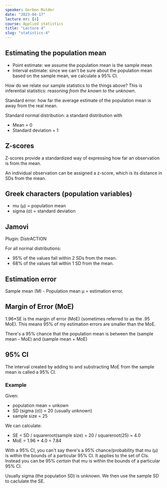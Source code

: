 ```yaml
---
speaker: Gerben Mulder
date: "2023-04-17"
lecture nr: [4]
course: Applied statistics
title: "Lecture 4"
slug: "statistics-4"
---
```


## Estimating the population mean

- Point estimate: we assume the population mean is the sample mean
- Interval estimate: since we can't be sure about the population mean based on the sample mean, we calculate a 95% CI.

How do we relate our sample statistics to the things above? This is inferential statistics: reasoning _from the known to the unknown_.

Standard error: how far the average estimate of the population mean is away from the real mean.

Standard normal distribution: a standard distribution with
- Mean = 0
- Standard deviation = 1

## Z-scores

Z-scores provide a standardized way of expressing how far an observation is from the mean.

An individual observation can be assigned a z-score, which is its distance in SDs from the mean. 

## Greek characters (population variables)

- mu (μ) = population mean
- sigma (σ) = standard deviation

## Jamovi

Plugin: DistrACTION

For all normal distributions:
- 95% of the values fall within 2 SDs from the mean.
- 68% of the values fall within 1 SD from the mean.

## Estimation error

Sample mean (M) - Population mean μ = estimation error.

## Margin of Error (MoE)

1.96*SE is the margin of error (MoE) (sometimes referred to as the .95 MoE). This means 95% of my estimation errors are smaller than the MoE.

There's a 95% chance that the population mean is between the (sample mean - MoE) and (sample mean + MoE)

## 95% CI

The interval created by adding to and substracting MoE from the sample mean is called a 95% CI.

### Example

Given:
- population mean = unkown
- SD (sigma (σ)) = 20 (usually unknown)
- sample size = 25

We can calculate:
- SE = SD / squareroot(sample size) = 20 / squareroot(25) = 4.0
- MoE = 1.96 * 4.0 = 7.84

With a 95% CI, you can't say there's a 95% chance/probability that mu (μ) is within the bounds of a particular 95% CI. It applies to the set of CIs. Instead you can be 95% _certain_ that mu is within the bounds of a particular 95% CI.

Usually sigma (the population SD) is unknown. We then use the sample SD to caclulate the SE.
